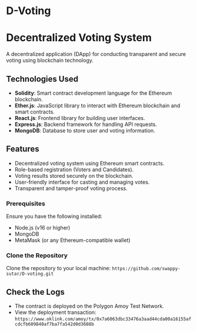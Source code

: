 <h1>D-Voting</h1>

# Decentralized Voting System

A decentralized application (DApp) for conducting transparent and secure voting using blockchain technology.

## Technologies Used

- **Solidity**: Smart contract development language for the Ethereum blockchain.
- **Ether.js**: JavaScript library to interact with Ethereum blockchain and smart contracts.
- **React.js**: Frontend library for building user interfaces.
- **Express.js**: Backend framework for handling API requests.
- **MongoDB**: Database to store user and voting information.

## Features

- Decentralized voting system using Ethereum smart contracts.
- Role-based registration (Voters and Candidates).
- Voting results stored securely on the blockchain.
- User-friendly interface for casting and managing votes.
- Transparent and tamper-proof voting process.


### Prerequisites

Ensure you have the following installed:

- Node.js (v16 or higher)
- MongoDB
- MetaMask (or any Ethereum-compatible wallet)

### Clone the Repository
Clone the repository to your local machine: 
 ``https://github.com/swappy-sutar/D-voting.git``


## Check the Logs
- The contract is deployed on the Polygon Amoy Test Network.
- View the deployment transaction:
``https://www.oklink.com/amoy/tx/0x7a6063dbc33476a3aad44cda00a16155afcdcfb609840af7ba7fa542d0d3608b``
 